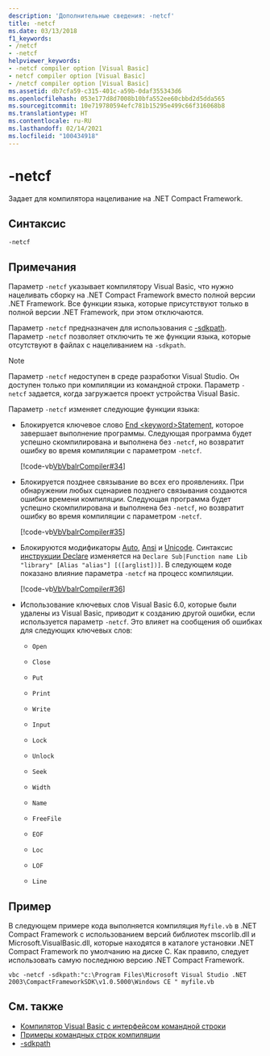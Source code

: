 ```yaml
---
description: 'Дополнительные сведения: -netcf'
title: -netcf
ms.date: 03/13/2018
f1_keywords:
- /netcf
- -netcf
helpviewer_keywords:
- -netcf compiler option [Visual Basic]
- netcf compiler option [Visual Basic]
- /netcf compiler option [Visual Basic]
ms.assetid: db7cfa59-c315-401c-a59b-0daf355343d6
ms.openlocfilehash: 053e177d8d7008b10bfa552ee60cbbd2d5dda565
ms.sourcegitcommit: 10e719780594efc781b15295e499c66f316068b8
ms.translationtype: HT
ms.contentlocale: ru-RU
ms.lasthandoff: 02/14/2021
ms.locfileid: "100434918"
---
```

# <a name="-netcf"></a>-netcf

Задает для компилятора нацеливание на .NET Compact Framework.

## <a name="syntax"></a>Синтаксис

```console
-netcf
```

## <a name="remarks"></a>Примечания

Параметр `-netcf` указывает компилятору Visual Basic, что нужно нацеливать сборку на .NET Compact Framework вместо полной версии .NET Framework. Все функции языка, которые присутствуют только в полной версии .NET Framework, при этом отключаются.

Параметр `-netcf` предназначен для использования с [-sdkpath](sdkpath.md). Параметр `-netcf` позволяет отключить те же функции языка, которые отсутствуют в файлах с нацеливанием на `-sdkpath`.

> [!NOTE]
> Параметр `-netcf` недоступен в среде разработки Visual Studio. Он доступен только при компиляции из командной строки. Параметр `-netcf` задается, когда загружается проект устройства Visual Basic.

Параметр `-netcf` изменяет следующие функции языка:

- Блокируется ключевое слово [End \<keyword>Statement](../../language-reference/statements/end-keyword-statement.md), которое завершает выполнение программы. Следующая программа будет успешно скомпилирована и выполнена без `-netcf`, но возвратит ошибку во время компиляции с параметром `-netcf`.

  [!code-vb[VbVbalrCompiler#34](~/samples/snippets/visualbasic/VS_Snippets_VBCSharp/VbVbalrCompiler/VB/netcf.vb#34)]

- Блокируется позднее связывание во всех его проявлениях. При обнаружении любых сценариев позднего связывания создаются ошибки времени компиляции. Следующая программа будет успешно скомпилирована и выполнена без `-netcf`, но возвратит ошибку во время компиляции с параметром `-netcf`.

  [!code-vb[VbVbalrCompiler#35](~/samples/snippets/visualbasic/VS_Snippets_VBCSharp/VbVbalrCompiler/VB/OptionStrictOff.vb#35)]

- Блокируются модификаторы [Auto](../../language-reference/modifiers/auto.md), [Ansi](../../language-reference/modifiers/ansi.md) и [Unicode](../../language-reference/modifiers/unicode.md). Синтаксис [инструкции Declare](../../language-reference/statements/declare-statement.md) изменяется на `Declare Sub|Function name Lib "library" [Alias "alias"] [([arglist])]`. В следующем коде показано влияние параметра `-netcf` на процесс компиляции.

  [!code-vb[VbVbalrCompiler#36](~/samples/snippets/visualbasic/VS_Snippets_VBCSharp/VbVbalrCompiler/VB/OptionStrictOff.vb#36)]

- Использование ключевых слов Visual Basic 6.0, которые были удалены из Visual Basic, приводит к созданию другой ошибки, если используется параметр `-netcf`. Это влияет на сообщения об ошибках для следующих ключевых слов:

  - `Open`

  - `Close`

  - `Put`

  - `Print`

  - `Write`

  - `Input`

  - `Lock`

  - `Unlock`

  - `Seek`

  - `Width`

  - `Name`

  - `FreeFile`

  - `EOF`

  - `Loc`

  - `LOF`

  - `Line`

## <a name="example"></a>Пример

В следующем примере кода выполняется компиляция `Myfile.vb` в .NET Compact Framework с использованием версий библиотек mscorlib.dll и Microsoft.VisualBasic.dll, которые находятся в каталоге установки .NET Compact Framework по умолчанию на диске C. Как правило, следует использовать самую последнюю версию .NET Compact Framework.

```console
vbc -netcf -sdkpath:"c:\Program Files\Microsoft Visual Studio .NET 2003\CompactFrameworkSDK\v1.0.5000\Windows CE " myfile.vb
```

## <a name="see-also"></a>См. также

- [Компилятор Visual Basic с интерфейсом командной строки](index.md)
- [Примеры командных строк компиляции](sample-compilation-command-lines.md)
- [-sdkpath](sdkpath.md)
